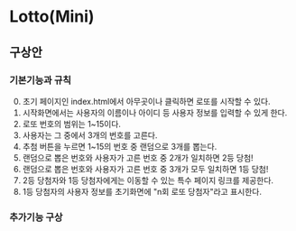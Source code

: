 # Lotto(Mini)
## 구상안
### 기본기능과 규칙
0. 초기 페이지인 index.html에서 아무곳이나 클릭하면 로또를 시작할 수 있다.
1. 시작화면에서는 사용자의 이름이나 아이디 등 사용자 정보를 입력할 수 있게 한다.
2. 로또 번호의 범위는 1~15이다.
3. 사용자는 그 중에서 3개의 번호를 고른다.
4. 추첨 버튼을 누르면 1~15의 번호 중 랜덤으로 3개를 뽑는다.
5. 랜덤으로 뽑은 번호와 사용자가 고른 번호 중 2개가 일치하면 2등 당첨!
6. 랜덤으로 뽑은 번호와 사용자가 고른 번호 중 3개가 모두 일치하면 1등 당첨!
7. 2등 당첨자와 1등 당첨자에게는 이동할 수 있는 특수 페이지 링크를 제공한다.
8. 1등 당첨자의 사용자 정보를 초기화면에 "n회 로또 당첨자"라고 표시한다.

### 추가기능 구상

